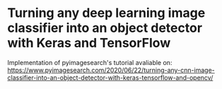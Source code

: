 # Turning any deep learning image classifier into an object detector with Keras and TensorFlow

Implementation of pyimagesearch's tutorial avaliable on: https://www.pyimagesearch.com/2020/06/22/turning-any-cnn-image-classifier-into-an-object-detector-with-keras-tensorflow-and-opencv/

